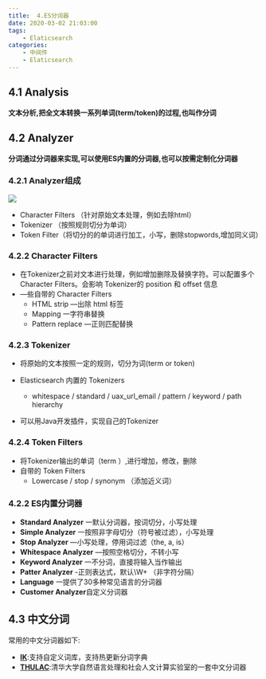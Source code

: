 ```yaml
---
title:  4.ES分词器
date: 2020-03-02 21:03:00
tags:
    - Elaticsearch
categories:
    - 中间件
    - Elaticsearch
---
```


## 4.1 Analysis

**文本分析,把全文本转换一系列单词(term/token)的过程,也叫作分词**

## 4.2 Analyzer

**分词通过分词器来实现,可以使用ES内置的分词器,也可以按需定制化分词器**

### 4.2.1 Analyzer组成

![](http://dist415.oss-cn-beijing.aliyuncs.com/esalsis.png)

- Character Filters （针对原始文本处理，例如去除html）
- Tokenizer （按照规则切分为单词）
- Token Filter（将切分的的单词进行加工，小写，删除stopwords,增加同义词）

### 4.2.2 Character Filters

- 在Tokenizer之前对文本进行处理，例如增加删除及替换字符。可以配置多个 Character Filters。会影响 Tokenizer的 position 和 offset 信息
- —些自带的 Character Filters
  - HTML strip —出除 html 标签
  - Mapping 一字符串替换
  - Pattern replace —正则匹配替换

### 4.2.3 Tokenizer

- 将原始的文本按照一定的规则，切分为词(term or token)
- Elasticsearch 内置的 Tokenizers

  - whitespace / standard / uax_url_email / pattern / keyword / path hierarchy
- 可以用Java开发插件，实现自己的Tokenizer

### 4.2.4 Token Filters 

- 将Tokenizer输出的单词（term ）,进行增加，修改，删除
- 自带的 Token Filters
  - Lowercase / stop / synonym （添加近义词）

### 4.2.2 ES内置分词器

- **Standard Analyzer** 一默认分词器，按词切分，小写处理
- **Simple Analyzer** 一按照非字母切分（符号被过滤），小写处理
- **Stop Analyzer** —小写处理，停用词过滤（the, a, is）
- **Whitespace Analyzer** —按照空格切分，不转小写
- **Keyword Analyzer** 一不分词，直接将输入当作输出
- **Patter Analyzer** -正则表达式，默认\W+ （非字符分隔）
- **Language** 一提供了30多种常见语言的分词器
- **Customer Analyzer**自定义分词器

## 4.3 中文分词

常用的中文分词器如下:

- **[IK](https://github.com/medcl/elasticsearch-analysis-ik)**:支持自定义词库，支持热更新分词字典
- **[THULAC](https://github.com/microbun/elasticsearch-thulac-plugin)**:清华大学自然语言处理和社会人文计算实验室的一套中文分词器 



